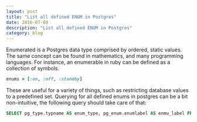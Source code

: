 ```yaml
---
layout: post
title: "List all defined ENUM in Postgres"
date: 2016-07-08
description: "List all defined ENUM in Postgres"
category: blog
---
```


Enumerated is a Postgres data type comprised by ordered, static values. The same concept can be found in mathematics, and many programming languages. For instance, an enumerable in ruby can be defined as a collection of symbols.

~~~ ruby
enums = [:on, :off, :standby]
~~~

These are useful for a variety of things, such as restricting database values to a predefined set. Querying for all defined enums in postgres can be a bit non-intuitive, the following query should take care of that:

~~~ sql
SELECT pg_type.typname AS enum_type, pg_enum.enumlabel AS enmu_label FROM pg_type JOIN pg_enum ON pg_enum.enumtypid = pg_type.oid;
~~~
